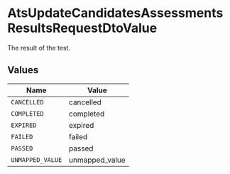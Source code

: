 # AtsUpdateCandidatesAssessmentsResultsRequestDtoValue

The result of the test.


## Values

| Name             | Value            |
| ---------------- | ---------------- |
| `CANCELLED`      | cancelled        |
| `COMPLETED`      | completed        |
| `EXPIRED`        | expired          |
| `FAILED`         | failed           |
| `PASSED`         | passed           |
| `UNMAPPED_VALUE` | unmapped_value   |